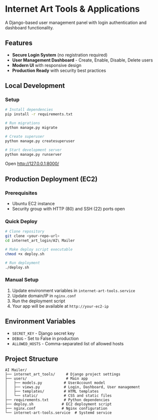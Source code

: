 # Internet Art Tools & Applications

A Django-based user management panel with login authentication and dashboard functionality.

## Features
- **Secure Login System** (no registration required)
- **User Management Dashboard** - Create, Enable, Disable, Delete users
- **Modern UI** with responsive design
- **Production Ready** with security best practices

## Local Development

### Setup
```bash
# Install dependencies
pip install -r requirements.txt

# Run migrations
python manage.py migrate

# Create superuser
python manage.py createsuperuser

# Start development server
python manage.py runserver
```

Open http://127.0.0.1:8000/

## Production Deployment (EC2)

### Prerequisites
- Ubuntu EC2 instance
- Security group with HTTP (80) and SSH (22) ports open

### Quick Deploy
```bash
# Clone repository
git clone <your-repo-url>
cd internet_art_login/AI\ Mailer

# Make deploy script executable
chmod +x deploy.sh

# Run deployment
./deploy.sh
```

### Manual Setup
1. Update environment variables in `internet-art-tools.service`
2. Update domain/IP in `nginx.conf`
3. Run the deployment script
4. Your app will be available at `http://your-ec2-ip`

## Environment Variables
- `SECRET_KEY` - Django secret key
- `DEBUG` - Set to False in production
- `ALLOWED_HOSTS` - Comma-separated list of allowed hosts

## Project Structure
```
AI Mailer/
├── internet_art_tools/     # Django project settings
├── users/                  # Main app
│   ├── models.py          # UserAccount model
│   ├── views.py           # Login, Dashboard, User management
│   ├── templates/         # HTML templates
│   └── static/            # CSS and static files
├── requirements.txt       # Python dependencies
├── deploy.sh             # EC2 deployment script
├── nginx.conf            # Nginx configuration
└── internet-art-tools.service  # Systemd service
```
